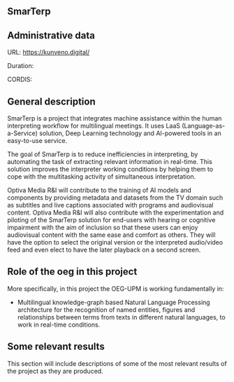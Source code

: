 ## SmarTerp


## Administrative data

URL: https://kunveno.digital/

Duration: 

CORDIS: 

## General description
SmarTerp is a project that integrates machine assistance within the human interpreting workflow for multilingual meetings. It uses LaaS (Language-as-a-Service) solution, Deep Learning technology and AI-powered tools in an easy-to-use service.

The goal of SmarTerp is to reduce inefficiencies in interpreting, by automating the task of extracting relevant information in real-time. This solution improves the interpreter working conditions by helping them to cope with the multitasking activity of simultaneous interpretation.

Optiva Media R&I will contribute to the training of AI models and components by providing metadata and datasets from the TV domain such as subtitles and live captions associated with programs and audiovisual content. Optiva Media R&I will also contribute with the experimentation and piloting of the SmarTerp solution for end-users with hearing or cognitive impairment with the aim of inclusion so that these users can enjoy audiovisual content with the same ease and comfort as others. They will have the option to select the original version or the interpreted audio/video feed and even elect to have the later playback on a second screen.


## Role of the oeg in this project
More specifically, in this project the OEG-UPM is working fundamentally in:
* Multilingual knowledge-graph based Natural Language Processing architecture for the recognition of named entities, figures and relationships between terms from texts in different natural languages, to work in real-time conditions.



## Some relevant results
This section will include descriptions of some of the most relevant results of the project as they are produced.